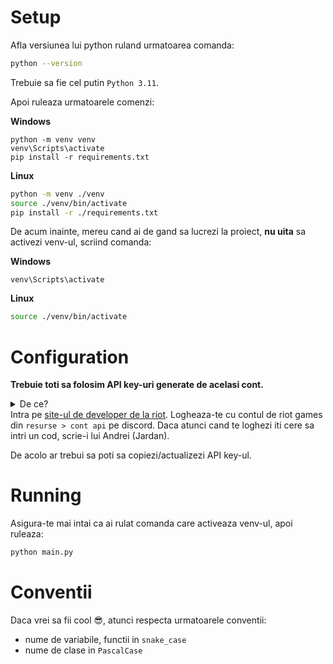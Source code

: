 # Setup

Afla versiunea lui python ruland urmatoarea comanda:

```sh
python --version
```

Trebuie sa fie cel putin `Python 3.11`.

Apoi ruleaza urmatoarele comenzi:

**Windows**

```batch
python -m venv venv
venv\Scripts\activate
pip install -r requirements.txt
```

**Linux**

```sh
python -m venv ./venv
source ./venv/bin/activate
pip install -r ./requirements.txt
```

De acum inainte, mereu cand ai de gand sa lucrezi la proiect, **nu uita** sa
activezi venv-ul, scriind comanda:

**Windows**

```batch
venv\Scripts\activate
```

**Linux**

```sh
source ./venv/bin/activate
```

# Configuration

**Trebuie toti sa folosim API key-uri generate de acelasi cont.**

<details>

<summary>De ce?</summary>

Pentru ca id-urile pe care le primesti de la API-ul lol pentru un anumit
summoner (puuid, summoner id, etc.) sunt diferite de la un cont la altul. Este o
masura de securitate de la Riot games.

</details

Intra pe [site-ul de developer de la riot](https://developer.riotgames.com/).
Logheaza-te cu contul de riot games din `resurse > cont api` pe discord. Daca
atunci cand te loghezi iti cere sa intri un cod, scrie-i lui Andrei (Jardan).

De acolo ar trebui sa poti sa copiezi/actualizezi API key-ul.

# Running

Asigura-te mai intai ca ai rulat comanda care activeaza venv-ul, apoi ruleaza:

```sh
python main.py
```

# Conventii

Daca vrei sa fii cool 😎, atunci respecta urmatoarele conventii:

- nume de variabile, functii in `snake_case`
- nume de clase in `PascalCase`

